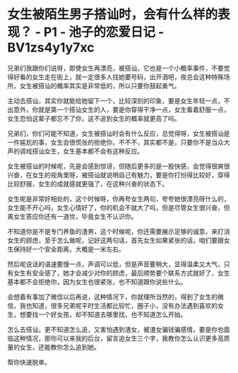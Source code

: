 # 女生被陌生男子搭讪时，会有什么样的表现？ - P1 - 池子的恋爱日记 - BV1zs4y1y7xc

兄弟们我跟你们说呀，即使女生再漂亮，被搭讪，它也是一个小概率事件，不要觉得好看的女生走在街上，就一定很多人找她要号码，出开酒吧，夜总会这种特殊场所，女生被搭讪的概率其实是非常低的，所以只要你鼓起勇气。

主动去搭讪，其实你就能给她留下一个，比较深刻的印象，要是女生年轻一点，不出意外，你就是第一个搭讪女生的人，要是你穿得干净一点，女生看着舒服一点，女生恐怕这辈子都忘不了你，这不追到女生的概率就更高了吗。

兄弟们，你们可能不知道，女生被搭讪时会有什么反应，总觉得呀，女生被搭讪是一件尴尬的事，女生会很慌张的拒绝你，不不不，其实都不是，只要你不是当众大声的调戏搭讪女生，女生基本都不会有这种反应。

女生被搭讪的时候呢，先是会感到惊讶，但随后更多的是一股快感，会觉得很爽很兴奋，在女生的视角里呀，被搭讪就说明自己有魅力，要是你打扮得比较好，穿得比较舒服，女生的成就感就更强了，在这种兴奋的状态下。

女生呢是非常好相处的，这个时候呀，你再夸女生两句，夸夸她很漂亮呀什么的，女生能不开心吗，女生心情好了，你的机会不就大了吗，但是尽管女生很兴奋，但离女生答应你还有一道坎，毕竟女生不认识你。

不知道你是不是专门养鱼的渣男，这个时候呢，你还需要展示足够的诚意，来打消女生的顾虑，至于怎么做呢，记好这两句话，首先女生如果紧张的话，咱们要跟女生保持好一个安全距离，大概是一米左右。

然后呢说话的语速要慢一点，声调可以低，但是声音要稍大，显得温柔又大气，只有女生有安全感了，她才会减少对你的顾虑，最后顺势要个联系方式就好了，女生基本都不会拒绝你，因为女生也很紧张，也不知道跟你说些什么。

会想着有事加了微信以后再说，这种情况下，你就理所当然的，得到了女生的微信，我也知道，很多兄弟呢平时生活都比较忙，圈子小，没有办法遇到喜欢的女生，想要找一个好女孩，却不知道去哪里找，也不知道怎么开始。

怎么去搭讪，更不知道怎么追，又害怕遇到渣女，被渣女骗钱骗感情，要是你也面临这种情况，那你可以来我的后台，留言追女生三个字，我教你怎么认识更多高质量的女生，还能教你怎么追到她。

帮你快速脱单。